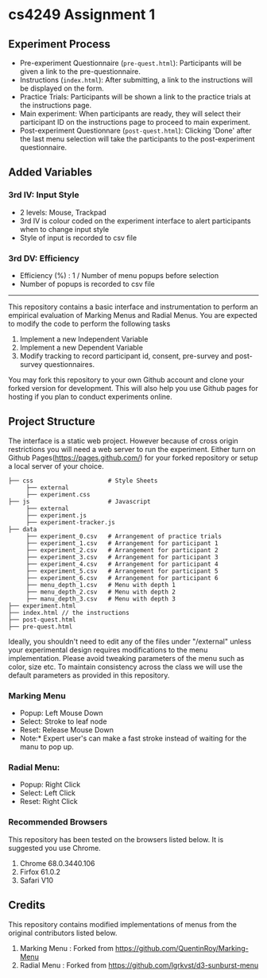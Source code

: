# cs4249 Assignment 1

## Experiment Process

- Pre-experiment Questionnaire (`pre-quest.html`): Participants will be given a link to the pre-questionnaire.
- Instructions (`index.html`): After submitting, a link to the instructions will be displayed on the form.
- Practice Trials: Participants will be shown a link to the practice trials at the instructions page.
- Main experiment: When participants are ready, they will select their participant ID on the instructions page to proceed to main experiment.
- Post-experiment Questionnare (`post-quest.html`): Clicking 'Done' after the last menu selection will take the participants to the post-experiment questionnaire.

## Added Variables

### 3rd IV: Input Style

- 2 levels: Mouse, Trackpad
- 3rd IV is colour coded on the experiment interface to alert participants when to change input style
- Style of input is recorded to csv file

### 3rd DV: Efficiency

- Efficiency (%) : 1 / Number of menu popups before selection
- Number of popups is recorded to csv file

---

This repository contains a basic interface and instrumentation to perform an empirical evaluation of Marking Menus and Radial Menus. You are expected to modify the code to perform the following tasks

1. Implement a new Independent Variable
2. Implement a new Dependent Variable
3. Modify tracking to record participant id, consent, pre-survey and post-survey questionnaires.

You may fork this repository to your own Github account and clone your forked version for development. This will also help you use Github pages for hosting if you plan to conduct experiments online.

## Project Structure

The interface is a static web project. However because of cross origin restrictions you will need a web server to run the experiment. Either turn on Github Pages(https://pages.github.com/) for your forked repository or setup a local server of your choice.

    ├── css                     # Style Sheets
         ├── external
         ├── experiment.css
    ├── js                      # Javascript
         ├── external
         ├── experiment.js
         ├── experiment-tracker.js
    ├── data
         ├── experiment_0.csv   # Arrangement of practice trials
         ├── experiment_1.csv   # Arrangement for participant 1
         ├── experiment_2.csv   # Arrangement for participant 2
         ├── experiment_3.csv   # Arrangement for participant 3
         ├── experiment_4.csv   # Arrangement for participant 4
         ├── experiment_5.csv   # Arrangement for participant 5
         ├── experiment_6.csv   # Arrangement for participant 6
         ├── menu_depth_1.csv   # Menu with depth 1
         ├── menu_depth_2.csv   # Menu with depth 2
         ├── manu_depth_3.csv   # Menu with depth 3
    ├── experiment.html
    ├── index.html // the instructions
    ├── post-quest.html
    ├── pre-quest.html

Ideally, you shouldn't need to edit any of the files under "/external" unless your experimental design requires modifications to the menu implementation. Please avoid tweaking parameters of the menu such as color, size etc. To maintain consistency across the class we will use the default parameters as provided in this repository.

### Marking Menu

- Popup: Left Mouse Down
- Select: Stroke to leaf node
- Reset: Release Mouse Down
- Note:\* Expert user's can make a fast stroke instead of waiting for the manu to pop up.

### Radial Menu:

- Popup: Right Click
- Select: Left Click
- Reset: Right Click

### Recommended Browsers

This repository has been tested on the browsers listed below. It is suggested you use Chrome.

1. Chrome 68.0.3440.106
2. Firfox 61.0.2
3. Safari V10

## Credits

This repository contains modified implementations of menus from the original contributors listed below.

1. Marking Menu : Forked from https://github.com/QuentinRoy/Marking-Menu
2. Radial Menu : Forked from https://github.com/lgrkvst/d3-sunburst-menu
